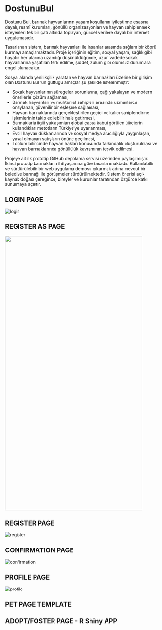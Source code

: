 # DostunuBul

Dostunu Bul, barınak hayvanlarının yaşam koşullarını iyileştirme esasına dayalı, resmî kurumları, gönüllü organizasyonları ve hayvan sahiplenmek isteyenleri tek bir çatı altında toplayan, güncel verilere dayalı bir internet uygulamasıdır.  

Tasarlanan sistem, barınak hayvanları ile insanlar arasında sağlam bir köprü kurmayı amaçlamaktadır. Proje içeriğinin eğitim, sosyal yaşam, sağlık gibi hayatın her alanına uzandığı düşünüldüğünde, uzun vadede sokak hayvanlarına yaşatılan terk edilme, şiddet, zulüm gibi olumsuz durumlara engel olunacaktır.  

Sosyal alanda yenilikçilik yaratan ve hayvan barınakları üzerine bir girişim olan Dostunu Bul ’un güttüğü amaçlar şu şekilde listelenmiştir:

-   Sokak hayvanlarının süregelen sorunlarına, çağı yakalayan ve modern önerilerle çözüm sağlaması,  
-   Barınak hayvanları ve muhtemel sahipleri arasında uzmanlarca onaylanan, güvenilir bir eşleşme sağlaması,
-   Hayvan barınaklarında gerçekleştirilen geçici ve kalıcı sahiplendirme işlemlerinin takip edilebilir hale getirmesi,
-   Barınaklarla ilgili yaklaşımları global çapta kabul görülen ülkelerin kullandıkları metotların Türkiye’ye uyarlanması,
-   Evcil hayvan dükkanlarında ve sosyal medya aracılığıyla yaygınlaşan, yasal olmayan satışların önüne geçilmesi,
-   Toplum bilincinde hayvan hakları konusunda farkındalık oluşturulması ve hayvan barınaklarında gönüllülük kavramının teşvik edilmesi.

Projeye ait ilk prototip GitHub depolama servisi üzerinden paylaşılmıştır. İkinci prototip barınakların ihtiyaçlarına göre tasarlanmaktadır. Kullanılabilir ve sürdürülebilir bir web uygulama demosu çıkarmak adına mevcut bir belediye barınağı ile görüşmeler sürdürülmektedir. Sistem önerisi açık kaynak doğası gereğince, bireyler ve kurumlar tarafından özgürce katkı sunulmaya açıktır.

## LOGIN PAGE

![login](https://user-images.githubusercontent.com/29989590/81607421-55842300-93dd-11ea-9192-4bb4b35deff7.png)

## REGISTER AS PAGE

<div><img src="https://user-images.githubusercontent.com/29989590/82576702-a8ef3180-9b92-11ea-89fe-a3528c134ec3.gif" width="450" height="900"/></div>

## REGISTER PAGE

![register](https://user-images.githubusercontent.com/29989590/81607573-90865680-93dd-11ea-84a6-76c3b51a12f1.png)

## CONFIRMATION PAGE

![confirmation](https://user-images.githubusercontent.com/29989590/81609683-fb855c80-93e0-11ea-8877-1fdd5b068f43.png)

## PROFILE PAGE

![profile](https://user-images.githubusercontent.com/29989590/82576295-5c0b5b00-9b92-11ea-89ca-7e3d3ac4f058.png)

## PET PAGE TEMPLATE


## ADOPT/FOSTER PAGE - R Shiny APP
